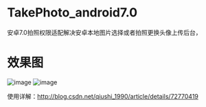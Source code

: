 # TakePhoto_android7.0
安卓7.0拍照权限适配解决安卓本地图片选择或者拍照更换头像上传后台，
# 效果图

![image](https://github.com/qiushi123/TakePhoto_android7.0/blob/master/images/GIF.gif?raw=true)
![image](https://github.com/qiushi123/TakePhoto_android7.0/blob/master/images/11.png?raw=true)

使用详解：http://blog.csdn.net/qiushi_1990/article/details/72770419
